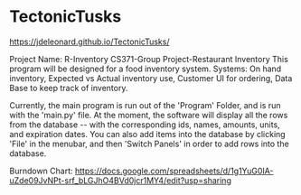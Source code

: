 # TectonicTusks
https://jdeleonard.github.io/TectonicTusks/

Project Name: R-Inventory
CS371-Group Project-Restaurant Inventory 
This program will be designed for a food inventory system.
  Systems:
    On hand inventory,
    Expected vs Actual inventory use,
    Customer UI for ordering,
    Data Base to keep track of inventory.
    
    
    
Currently, the main program is run out of the 'Program' Folder, and is run with the 'main.py' file. At the moment, the software will display all the rows from the database -- with the corresponding ids, names, amounts, units, and expiration dates. You can also add items into the database by clicking 'File' in the menubar, and then 'Switch Panels' in order to add rows into the database.


Burndown Chart: https://docs.google.com/spreadsheets/d/1g1YuG0IA-uZde09JvNPt-srf_bLGJhO4BVd0jcr1MY4/edit?usp=sharing
